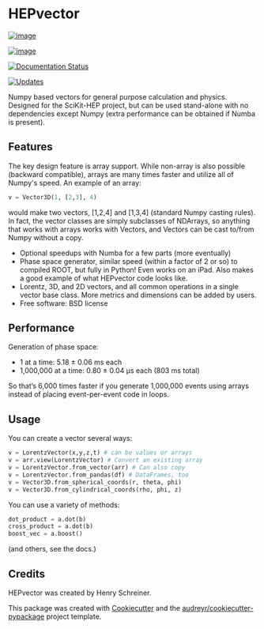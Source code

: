 # HEPvector

[![image](https://img.shields.io/pypi/v/hepvector.svg)](https://pypi.python.org/pypi/hepvector)

[![image](https://travis-ci.com/henryiii/hepvector.svg?branch=master)](https://travis-ci.com/henryiii/hepvector)

[![Documentation Status](https://readthedocs.org/projects/hepvector/badge/?version=latest)](https://hepvector.readthedocs.io/en/latest/?badge=latest)

[![Updates](https://pyup.io/repos/github/henryiii/hepvector/shield.svg)](https://pyup.io/repos/github/henryiii/hepvector/)

Numpy based vectors for general purpose calculation and physics. Designed for the SciKit-HEP project, but can be used stand-alone with no dependencies except Numpy (extra performance can be obtained if Numba is present).

## Features

The key design feature is array support. While non-array is also possible (backward compatible), arrays are many times faster and utilize all of Numpy's speed. An example of an array:
  ```python
  v = Vector3D(1, [2,3], 4)
  ```
  would make two vectors, [1,2,4] and [1,3,4] (standard Numpy casting rules). In fact, the vector classes are simply subclasses of NDArrays, so anything that works with arrays works with Vectors, and Vectors can be cast to/from Numpy without a copy.
* Optional speedups with Numba for a few parts (more eventually)
* Phase space generator, similar speed (within a factor of 2 or so) to compiled ROOT, but fully in Python! Even works on an iPad. Also makes a good example of what HEPvector code looks like.
* Lorentz, 3D, and 2D vectors, and all common operations in a single vector base class. More metrics and dimensions can be added by users.
* Free software: BSD license
<!--   Documentation: <https://hepvector.readthedocs.io>. -->

## Performance

Generation of phase space:
* 1 at a time: 5.18 ± 0.06 ms each
* 1,000,000 at a time: 0.80 ± 0.04 µs each (803 ms total)

So that’s 6,000 times faster if you generate 1,000,000 events using arrays instead of placing event-per-event code in loops.

## Usage

You can create a vector several ways:

```python
v = LorentzVector(x,y,z,t) # can be values or arrays
v = arr.view(LorentzVector) # Convert an existing array
v = LorentzVector.from_vector(arr) # Can also copy
v = LorentzVector.from_pandas(df) # DataFrames, too
v = Vector3D.from_spherical_coords(r, theta, phi)
v = Vector3D.from_cylindrical_coords(rho, phi, z)

```

You can use a variety of methods:

```python
dot_product = a.dot(b)
cross_product = a.dot(b)
boost_vec = a.boost()
````

(and others, see the docs.)

## Credits

HEPvector was created by Henry Schreiner.

This package was created with
[Cookiecutter](https://github.com/audreyr/cookiecutter) and the
[audreyr/cookiecutter-pypackage](https://github.com/audreyr/cookiecutter-pypackage)
project template.
